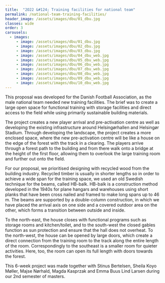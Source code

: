 ```yaml
---
title:  "2O22 &#124; Training facilities for national team"
permalink: /national-team-training-facilities/
header_image: /assets/images/dbu/01_dbu.jpg
classes: wide
order: 3
carousels:
  - images: 
     - image: /assets/images/dbu/01_dbu.jpg
     - image: /assets/images/dbu/02_dbu.jpg
     - image: /assets/images/dbu/03_dbu.jpg
     - image: /assets/images/dbu/04_dbu_web.jpg
     - image: /assets/images/dbu/05_dbu_web.jpg
     - image: /assets/images/dbu/06_dbu_web.jpg
     - image: /assets/images/dbu/07_dbu_web.jpg
     - image: /assets/images/dbu/08_dbu_web.jpg
     - image: /assets/images/dbu/09_dbu_web.jpg
     - image: /assets/images/dbu/10_dbu_web.jpg
---
```


This proposal was developed for the Danish Football Association, as the male national team needed new training facilities. The brief was to create a large open space for functional training with storage facilities and direct access to the field while using primarily sustainable building materials.

<!--more-->

The project creates a new player arrival and pre-activation centre as well as developing the existing infrastructure around Helsingørhallen and Helsingør Stadium. Through developing the landscape, the project creates a more enclosed space, where the new pre-activation centre will be like a house on the edge of the forest with the track in a clearing. The players arrive through a forest path to the building and from there walk onto a bridge at the height of the first floor, allowing them to overlook the large training room and further out onto the field.

For our proposal, we prioritised designing with recycled wood from the building industry. Recycled timber is usually in shorter lengths so in order to achieve a wide span for the training space, we used an old Swedish technique for the beams, called HB-balk. HB-balk is a construction method developed in the 1940s for plane hangars and warehouses using short planks that have been cross nailed and framed to make long spans up to 46 m. The beams are supported by a double-column construction, in which we have placed the arrival axis on one side and a covered outdoor area on the other, which forms a transition between outside and inside.

To the north-east, the house closes with functional programs such as storage rooms and kitchen/toilet, and to the south-west the closed gables function as sun protection and ensure that the hall does not overheat. To the north-west, the house can be opened by large doors, which create a direct connection from the training room to the track along the entire length of the room. Correspondingly to the southeast is a smaller room for quieter activities. Here, too, the room can open its full length with doors towards the forest.

This 6-week project was made together with Stinus Bertelsen, Sheila Koyo Møller, Majse Nørhald, Magda Kasprzak and Emma Buus Lind Larsen during our 2nd semester of masters.
